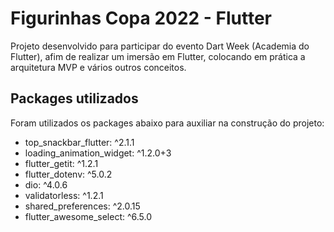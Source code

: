 # Figurinhas Copa 2022 - Flutter

Projeto desenvolvido para participar do evento Dart Week (Academia do Flutter),
afim de realizar um imersão em Flutter, colocando em prática a arquitetura MVP e vários outros conceitos.

## Packages utilizados

Foram utilizados os packages abaixo para auxiliar na construção do projeto:

- top_snackbar_flutter: ^2.1.1
- loading_animation_widget: ^1.2.0+3
- flutter_getit: ^1.2.1
- flutter_dotenv: ^5.0.2
- dio: ^4.0.6
- validatorless: ^1.2.1
- shared_preferences: ^2.0.15
- flutter_awesome_select: ^6.5.0
